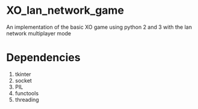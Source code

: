 # XO_lan_network_game
An implementation of the basic XO game using python 2 and 3 with the lan network multiplayer mode
# Dependencies
1) tkinter 
2) socket
3) PIL
4) functools
5) threading
